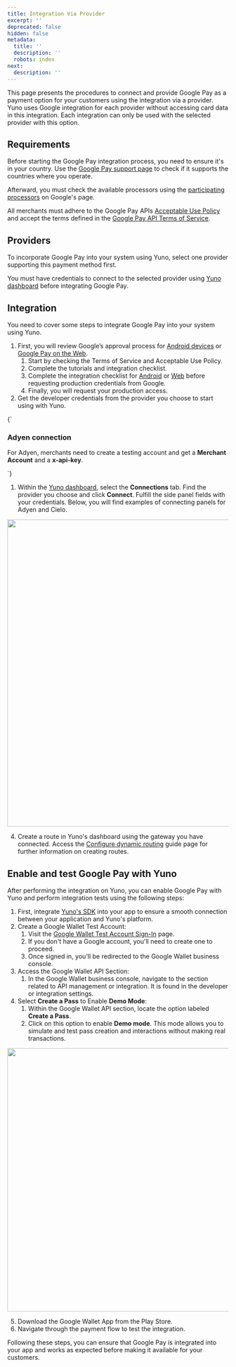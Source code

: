 ```yaml
---
title: Integration Via Provider
excerpt: ''
deprecated: false
hidden: false
metadata:
  title: ''
  description: ''
  robots: index
next:
  description: ''
---
```

This page presents the procedures to connect and provide Google Pay as a payment option for your customers using the integration via a provider. Yuno uses Google integration for each provider without accessing card data in this integration. Each integration can only be used with the selected provider with this option.

## Requirements

Before starting the Google Pay integration process, you need to ensure it's in your country. Use the [Google Pay support page](https://support.google.com/googlepay/answer/12429287?hl=en\&visit_id=638246798082960127-380022514\&rd=1#zippy=) to check if it supports the countries where you operate.

Afterward, you must check the available processors using the [participating processors](https://developers.google.com/pay/api/) on Google's page.

All merchants must adhere to the Google Pay APIs [Acceptable Use Policy](https://payments.developers.google.com/terms/aup) and accept the terms defined in the [Google Pay API Terms of Service](https://payments.developers.google.com/terms/sellertos).

## Providers

To incorporate Google Pay into your system using Yuno, select one provider supporting this payment method first.

You must have credentials to connect to the selected provider using [Yuno dashboard](https://dashboard.y.uno/) before integrating Google Pay.

## Integration

You need to cover some steps to integrate Google Pay into your system using Yuno.

1. First, you will review Google’s approval process for [Android devices](https://developers.google.com/pay/api/android/overview) or [Google Pay on the Web](https://developers.google.com/pay/api/web/overview). 
   1. Start by checking the Terms of Service and Acceptable Use Policy. 
   2. Complete the tutorials and integration checklist. 
   3. Complete the integration checklist for [Android](https://developers.google.com/pay/api/android/guides/test-and-deploy/integration-checklist) or [Web](https://developers.google.com/pay/api/web/guides/test-and-deploy/integration-checklist) before requesting production credentials from Google.
   4. Finally, you will request your production access.
2. Get the developer credentials from the provider you choose to start using with Yuno.

<HTMLBlock>{`
<body>
  <div class="infoBlockContainer">
    <div class="verticalLine"></div>
    <div>
      <h3>Adyen connection</h3>
      <div class="contentContainer">
        <p>
				For Adyen, merchants need to create a <a onclick="window.location='https://www.adyen.com/signup'">testing account</a> and get a <b>Merchant Account</b> and a <b>x-api-key</b>.
        </p>
      </div>
    </div>
  </div>
</body>
`}</HTMLBlock>

1. Within the [Yuno dashboard](https://dashboard.y.uno/), select the **Connections** tab. Find the provider you choose and click **Connect**. Fulfill the side panel fields with your credentials. Below, you will find examples of connecting panels for Adyen and Cielo.

<Image align="center" width="700px" src="https://files.readme.io/b3b39cd-Group_2.png" />

4. Create a route in Yuno's dashboard using the gateway you have connected. Access the [Configure dynamic routing](ref:configure-dynamic-routing) guide page for further information on creating routes.

## Enable and test Google Pay with Yuno

After performing the integration on Yuno, you can enable Google Pay with Yuno and perform integration tests using the following steps:

1. First, integrate [Yuno's SDK](doc:android-sdk-integration) into your app to ensure a smooth connection between your application and Yuno's platform.
2. Create a Google Wallet Test Account:
   1. Visit the [Google Wallet Test Account Sign-In](https://accounts.google.com/InteractiveLogin/signinchooser?continue=https%3A%2F%2Fpay.google.com%2Fbusiness%2Fconsole%2F\&followup=https%3A%2F%2Fpay.google.com%2Fbusiness%2Fconsole%2F\&osid=1\&passive=1209600\&ifkv=AeDOFXjl_LLJZyuykU06uleha4p7uSXJNnLCv_n2jshX6QVJYCy9AKq3K28mIfpgyfS2NDHfimnAFg\&flowName=GlifWebSignIn\&flowEntry=ServiceLogin) page.
   2. If you don't have a Google account, you'll need to create one to proceed.
   3. Once signed in, you'll be redirected to the Google Wallet business console.
3. Access the Google Wallet API Section:
   1. In the Google Wallet business console, navigate to the section related to API management or integration. It is found in the developer or integration settings.
4. Select **Create a Pass** to Enable **Demo Mode**:
   1. Within the Google Wallet API section, locate the option labeled  **Create a Pass**.
   2. Click on this option to enable **Demo mode**. This mode allows you to simulate and test pass creation and interactions without making real transactions.

<Image align="center" width="600px" src="https://files.readme.io/fbc51b7-6847ef9-demo_mode.png" />

5. Download the Google Wallet App from the Play Store.
6. Navigate through the payment flow to test the integration.

Following these steps, you can ensure that Google Pay is integrated into your app and works as expected before making it available for your customers.
